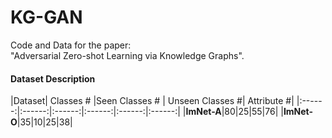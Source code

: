 # KG-GAN

Code and Data for the paper:  
"Adversarial Zero-shot Learning via Knowledge Graphs".  

#### Dataset Description
|Dataset| Classes # |Seen Classes # | Unseen Classes #| Attribute #|
|:------:|:------:|:------:|:------:|:------:|:------:|
|**ImNet-A**|80|25|55|76|
|**ImNet-O**|35|10|25|38|

